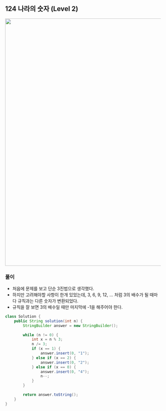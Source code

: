 ## 124 나라의 숫자 (Level 2)

<img src="https://user-images.githubusercontent.com/35963403/164891845-3ed5a3e0-250e-4e6a-875b-de78c5956bfb.PNG" width="800">

### 풀이

- 처음에 문제를 보고 단순 3진법으로 생각했다.
- 하지만 고려해야할 사항이 한개 있었는데, 3, 6, 9, 12, ... 처럼 3의 배수가 될 때마다 규칙과는 다른 숫자가 변환되었다.
- 규칙을 잘 보면 3의 배수일 때만 마지막에 -1을 해주어야 한다.

```java
class Solution {
    public String solution(int n) {
        StringBuilder answer = new StringBuilder();
        
        while (n != 0) {
            int x = n % 3;
            n /= 3;
            if (x == 1) {
                answer.insert(0, "1");
            } else if (x == 2) {
                answer.insert(0, "2");
            } else if (x == 0) {
                answer.insert(0, "4");
                n--;
            }
        }
        
        return answer.toString();
    }
}
```